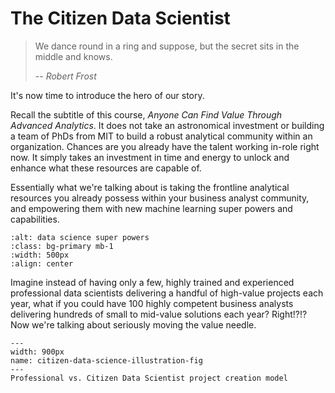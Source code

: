 # The Citizen Data Scientist

> We dance round in a ring and suppose, but the secret sits in the middle and knows.
> 
> -- <cite>Robert Frost</cite>

It's now time to introduce the hero of our story.

Recall the subtitle of this course, _Anyone Can Find Value Through Advanced Analytics_.  It does not take an astronomical investment or building a team of PhDs from MIT to build a robust analytical community within an organization.  Chances are you already have the talent working in-role right now.  It simply takes an investment in time and energy to unlock and enhance what these resources are capable of.

Essentially what we're talking about is taking the frontline analytical resources you already possess within your business analyst community, and empowering them with new machine learning super powers and capabilities.

```{image} ../images/data_scientist_super_powers.png
:alt: data science super powers
:class: bg-primary mb-1
:width: 500px
:align: center
```

Imagine instead of having only a few, highly trained and experienced professional data scientists delivering a handful of high-value projects each year, what if you could have 100 highly competent business analysts delivering hundreds of small to mid-value solutions each year?  Right!?!?  Now we're talking about seriously moving the value needle.

```{figure} ../images/citizen_data_science_idea.png
---
width: 900px
name: citizen-data-science-illustration-fig
---
Professional vs. Citizen Data Scientist project creation model
```